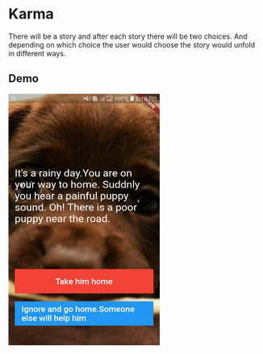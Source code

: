 

# Karma 
There will be a story and after each story there will be two choices. And depending on which choice the user would choose the story would unfold in different ways. 
## Demo
<img src="images/Screenshot_20200518-181554.png" width="300" height="500">
